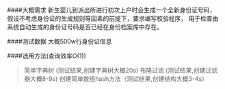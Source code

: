 ####大概需求
新生婴儿到派出所进行初次上户时会生成一个全新身份证号码，
假设不考虑身份证的生成规则等因素的前提下，要求编写校验程序，
用于检查由系统自动生成的身份证号码是否已经在身份档案库中存在。

####测试数据
大概500w行身份证信息

####选用方法(查询效率O(1))
>简单字典树 (测试结果,创建字典树大概20s)
>布隆过滤 (测试结果,创建过滤器大概8-9s)
>创建简单数组hash方法（测试结果,创建结构大概3-4s）
